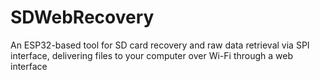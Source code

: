 # SDWebRecovery
An ESP32-based tool for SD card recovery and raw data retrieval via SPI interface, delivering files to your computer over Wi-Fi through a web interface
